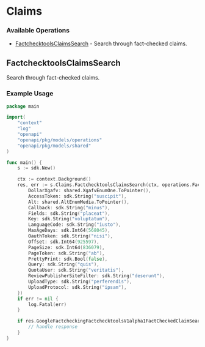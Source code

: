 # Claims

### Available Operations

* [FactchecktoolsClaimsSearch](#factchecktoolsclaimssearch) - Search through fact-checked claims.

## FactchecktoolsClaimsSearch

Search through fact-checked claims.

### Example Usage

```go
package main

import(
	"context"
	"log"
	"openapi"
	"openapi/pkg/models/operations"
	"openapi/pkg/models/shared"
)

func main() {
    s := sdk.New()

    ctx := context.Background()
    res, err := s.Claims.FactchecktoolsClaimsSearch(ctx, operations.FactchecktoolsClaimsSearchRequest{
        DollarXgafv: shared.XgafvEnumOne.ToPointer(),
        AccessToken: sdk.String("suscipit"),
        Alt: shared.AltEnumMedia.ToPointer(),
        Callback: sdk.String("minus"),
        Fields: sdk.String("placeat"),
        Key: sdk.String("voluptatum"),
        LanguageCode: sdk.String("iusto"),
        MaxAgeDays: sdk.Int64(568045),
        OauthToken: sdk.String("nisi"),
        Offset: sdk.Int64(925597),
        PageSize: sdk.Int64(836079),
        PageToken: sdk.String("ab"),
        PrettyPrint: sdk.Bool(false),
        Query: sdk.String("quis"),
        QuotaUser: sdk.String("veritatis"),
        ReviewPublisherSiteFilter: sdk.String("deserunt"),
        UploadType: sdk.String("perferendis"),
        UploadProtocol: sdk.String("ipsam"),
    })
    if err != nil {
        log.Fatal(err)
    }

    if res.GoogleFactcheckingFactchecktoolsV1alpha1FactCheckedClaimSearchResponse != nil {
        // handle response
    }
}
```

